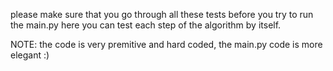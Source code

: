 please make sure that you go through all these tests before you try to run the main.py 
here you can test each step of the algorithm by itself.

NOTE: the code is very premitive and hard coded, the main.py code is more elegant :)
